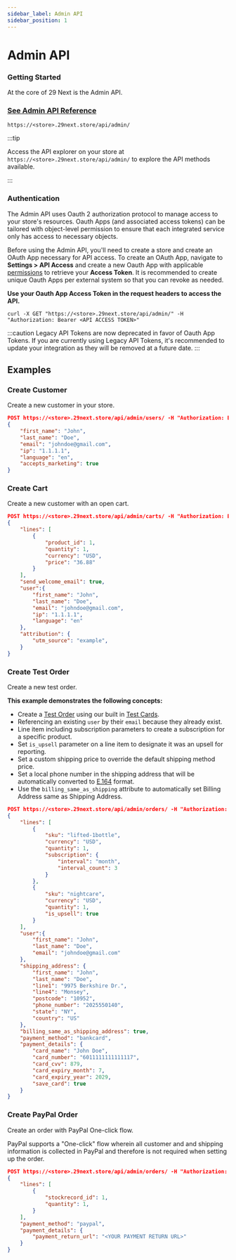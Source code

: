 ```yaml
---
sidebar_label: Admin API
sidebar_position: 1
---
```

# Admin API

### Getting Started

At the core of 29 Next is the Admin API.

### [See Admin API Reference](/docs/api/admin/reference/)

``` curl title="Admin API Path"
https://<store>.29next.store/api/admin/
```

:::tip

Access the API explorer on your store at `https://<store>.29next.store/api/admin/` to explore the API methods available.

:::

### Authentication

The Admin API uses Oauth 2 authorization protocol to manage access to your store's resources. Oauth Apps (and associated access tokens) can be tailored with object-level permission to ensure that each integrated service only has access to necessary objects.

Before using the Admin API, you'll need to create a store and create an OAuth App necessary for API access. To create an OAuth App, navigate to **Settings > API Access** and create a new Oauth App with applicable [permissions](permissions.md) to retrieve your **Access Token**.  It is recommended to create unique Oauth Apps per external system so that you can revoke as needed.

**Use your Oauth App Access Token in the request headers to access the API.**

```curl title="Request"
curl -X GET "https://<store>.29next.store/api/admin/" -H "Authorization: Bearer <API ACCESS TOKEN>"
```

:::caution
Legacy API Tokens are now deprecated in favor of Oauth App Tokens. If you are currently using Legacy API Tokens, it's recommended to update your integration as they will be removed at a future date.
:::

## Examples

### Create Customer

Create a new customer in your store.


```json title="Request"
POST https://<store>.29next.store/api/admin/users/ -H "Authorization: Bearer <API ACCESS TOKEN>"
{
    "first_name": "John",
    "last_name": "Doe",
    "email": "johndoe@gmail.com",
    "ip": "1.1.1.1",
    "language": "en",
    "accepts_marketing": true
}
```

### Create Cart

Create a new customer with an open cart.

```json title="Request"
POST https://<store>.29next.store/api/admin/carts/ -H "Authorization: Bearer <API ACCESS TOKEN>"
{
    "lines": [
        {
            "product_id": 1,
            "quantity": 1,
            "currency": "USD",
            "price": "36.88"
        }
    ],
    "send_welcome_email": true,
    "user":{
        "first_name": "John",
        "last_name": "Doe",
        "email": "johndoe@gmail.com",
        "ip": "1.1.1.1",
        "language": "en"
    },
    "attribution": {
        "utm_source": "example",
    }
}
```

### Create Test Order

Create a new test order.

**This example demonstrates the following concepts:**

 - Create a [Test Order](https://docs.29next.com/orders/test-orders) using our built in [Test Cards](https://docs.29next.com/orders/test-orders).
 - Referencing an existing `user` by their `email` because they already exist.
 - Line item including subscription parameters to create a subscription for a specific product.
 - Set `is_upsell` parameter on a line item to designate it was an upsell for reporting.
 - Set a custom shipping price to override the default shipping method price.
 - Set a local phone number in the shipping address that will be automatically converted to [E.164](https://en.wikipedia.org/wiki/E.164) format.
 - Use the `billing_same_as_shipping` attribute to automatically set Billing Address same as Shipping Address.


``` json title="Request"
POST https://<store>.29next.store/api/admin/orders/ -H "Authorization: Bearer <API ACCESS TOKEN>"
{
    "lines": [
        {
            "sku": "lifted-1bottle",
            "currency": "USD",
            "quantity": 1,
            "subscription": {
                "interval": "month",
                "interval_count": 3
            }
        },
        {
            "sku": "nightcare",
            "currency": "USD",
            "quantity": 1,
            "is_upsell": true
        }
    ],
    "user":{
        "first_name": "John",
        "last_name": "Doe",
        "email": "johndoe@gmail.com"
    },
    "shipping_address": {
        "first_name": "John",
        "last_name": "Doe",
        "line1": "9975 Berkshire Dr.",
        "line4": "Monsey",
        "postcode": "10952",
        "phone_number": "2025550140",
        "state": "NY",
        "country": "US"
    },
    "billing_same_as_shipping_address": true,
    "payment_method": "bankcard",
    "payment_details": {
        "card_name": "John Doe",
        "card_number": "6011111111111117",
        "card_cvv": 879,
        "card_expiry_month": 7,
        "card_expiry_year": 2029,
        "save_card": true
    }
}
```


### Create PayPal Order

Create an order with PayPal One-click flow.

PayPal supports a "One-click" flow wherein all customer and and shipping information is collected in PayPal and therefore is not required when setting up the order.

```json title="Request"
POST https://<store>.29next.store/api/admin/orders/ -H "Authorization: Bearer <API ACCESS TOKEN>"
{
    "lines": [
        {
            "stockrecord_id": 1,
            "quantity": 1,
        }
    ],
    "payment_method": "paypal",
    "payment_details": {
        "payment_return_url": "<YOUR PAYMENT RETURN URL>"
    }
}
```
